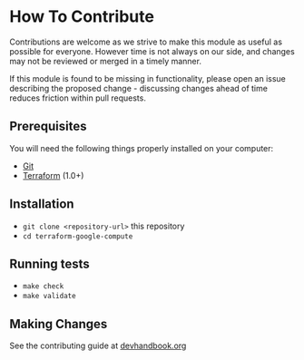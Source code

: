 # How To Contribute

Contributions are welcome as we strive to make this module as useful as possible
for everyone. However time is not always on our side, and changes may not be
reviewed or merged in a timely manner.

If this module is found to be missing in functionality, please open an issue
describing the proposed change - discussing changes ahead of time reduces
friction within pull requests.

## Prerequisites

You will need the following things properly installed on your computer:

- [Git](https://git-scm.com/)
- [Terraform](https://www.terraform.io/) (1.0+)

## Installation

- `git clone <repository-url>` this repository
- `cd terraform-google-compute`

## Running tests

- `make check`
- `make validate`

## Making Changes

See the contributing guide at
[devhandbook.org](https://devhandbook.org/contributing)
